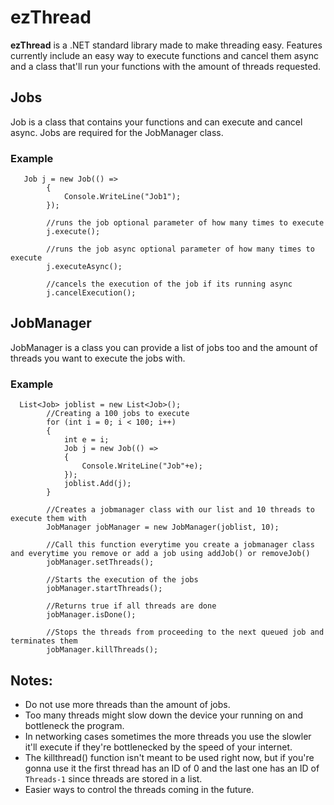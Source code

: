 # ezThread
**ezThread** is a .NET standard library made to make threading easy. Features currently include an easy way to execute functions and cancel them async and a class that'll run your functions with the amount of threads requested.

## Jobs

Job is a class that contains your functions and can execute and cancel async.
Jobs are required for the JobManager class.
### Example

    

       Job j = new Job(() =>
            {
                Console.WriteLine("Job1");
            });

            //runs the job optional parameter of how many times to execute
            j.execute();

            //runs the job async optional parameter of how many times to execute
            j.executeAsync();

            //cancels the execution of the job if its running async
            j.cancelExecution();

## JobManager

JobManager is a class you can provide a list of jobs too and the amount of threads you want to execute the jobs with.
### Example

      List<Job> joblist = new List<Job>();
            //Creating a 100 jobs to execute
            for (int i = 0; i < 100; i++)
            {
                int e = i;
                Job j = new Job(() =>
                {
                    Console.WriteLine("Job"+e);
                });
                joblist.Add(j);
            }

            //Creates a jobmanager class with our list and 10 threads to execute them with
            JobManager jobManager = new JobManager(joblist, 10);

            //Call this function everytime you create a jobmanager class and everytime you remove or add a job using addJob() or removeJob()
            jobManager.setThreads();

            //Starts the execution of the jobs
            jobManager.startThreads();

            //Returns true if all threads are done
            jobManager.isDone();

            //Stops the threads from proceeding to the next queued job and terminates them
            jobManager.killThreads();



## Notes:

 - Do not use more threads than the amount of jobs.
 - Too many threads might slow down the device your running on and bottleneck the program.
 - In networking cases sometimes the more threads you use the slowler it'll execute if they're bottlenecked by the speed of your internet.
 - The killthread() function isn't meant to be used right now, but if you're gonna use it the first thread has an ID of 0 and the last one has an ID of `Threads-1` since threads are stored in a list.
 -  Easier ways to control the threads coming in the future.
